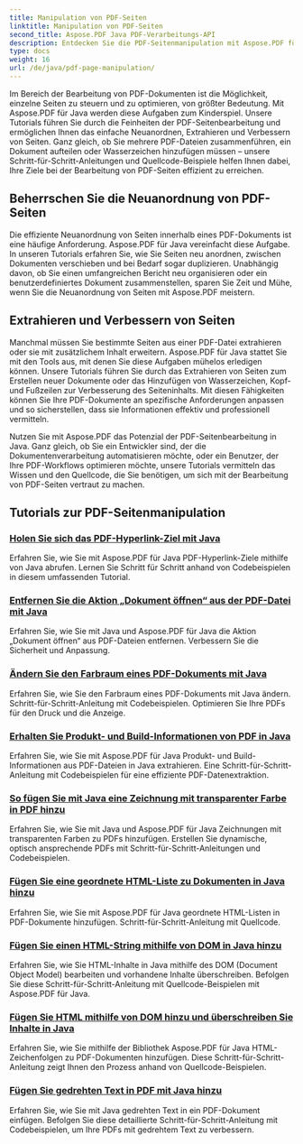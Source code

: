 ```yaml
---
title: Manipulation von PDF-Seiten
linktitle: Manipulation von PDF-Seiten
second_title: Aspose.PDF Java PDF-Verarbeitungs-API
description: Entdecken Sie die PDF-Seitenmanipulation mit Aspose.PDF für Java. Erfahren Sie, wie Sie PDF-Seiten mühelos neu anordnen, extrahieren und verbessern.
type: docs
weight: 16
url: /de/java/pdf-page-manipulation/
---
```


Im Bereich der Bearbeitung von PDF-Dokumenten ist die Möglichkeit, einzelne Seiten zu steuern und zu optimieren, von größter Bedeutung. Mit Aspose.PDF für Java werden diese Aufgaben zum Kinderspiel. Unsere Tutorials führen Sie durch die Feinheiten der PDF-Seitenbearbeitung und ermöglichen Ihnen das einfache Neuanordnen, Extrahieren und Verbessern von Seiten. Ganz gleich, ob Sie mehrere PDF-Dateien zusammenführen, ein Dokument aufteilen oder Wasserzeichen hinzufügen müssen – unsere Schritt-für-Schritt-Anleitungen und Quellcode-Beispiele helfen Ihnen dabei, Ihre Ziele bei der Bearbeitung von PDF-Seiten effizient zu erreichen.

## Beherrschen Sie die Neuanordnung von PDF-Seiten

Die effiziente Neuanordnung von Seiten innerhalb eines PDF-Dokuments ist eine häufige Anforderung. Aspose.PDF für Java vereinfacht diese Aufgabe. In unseren Tutorials erfahren Sie, wie Sie Seiten neu anordnen, zwischen Dokumenten verschieben und bei Bedarf sogar duplizieren. Unabhängig davon, ob Sie einen umfangreichen Bericht neu organisieren oder ein benutzerdefiniertes Dokument zusammenstellen, sparen Sie Zeit und Mühe, wenn Sie die Neuanordnung von Seiten mit Aspose.PDF meistern.

## Extrahieren und Verbessern von Seiten

Manchmal müssen Sie bestimmte Seiten aus einer PDF-Datei extrahieren oder sie mit zusätzlichem Inhalt erweitern. Aspose.PDF für Java stattet Sie mit den Tools aus, mit denen Sie diese Aufgaben mühelos erledigen können. Unsere Tutorials führen Sie durch das Extrahieren von Seiten zum Erstellen neuer Dokumente oder das Hinzufügen von Wasserzeichen, Kopf- und Fußzeilen zur Verbesserung des Seiteninhalts. Mit diesen Fähigkeiten können Sie Ihre PDF-Dokumente an spezifische Anforderungen anpassen und so sicherstellen, dass sie Informationen effektiv und professionell vermitteln.

Nutzen Sie mit Aspose.PDF das Potenzial der PDF-Seitenbearbeitung in Java. Ganz gleich, ob Sie ein Entwickler sind, der die Dokumentenverarbeitung automatisieren möchte, oder ein Benutzer, der Ihre PDF-Workflows optimieren möchte, unsere Tutorials vermitteln das Wissen und den Quellcode, die Sie benötigen, um sich mit der Bearbeitung von PDF-Seiten vertraut zu machen.

## Tutorials zur PDF-Seitenmanipulation
### [Holen Sie sich das PDF-Hyperlink-Ziel mit Java](./get-pdf-hyperlink-destination-using-java/)
Erfahren Sie, wie Sie mit Aspose.PDF für Java PDF-Hyperlink-Ziele mithilfe von Java abrufen. Lernen Sie Schritt für Schritt anhand von Codebeispielen in diesem umfassenden Tutorial.
### [Entfernen Sie die Aktion „Dokument öffnen“ aus der PDF-Datei mit Java](./remove-document-open-action-from-pdf-file-using-java/)
Erfahren Sie, wie Sie mit Java und Aspose.PDF für Java die Aktion „Dokument öffnen“ aus PDF-Dateien entfernen. Verbessern Sie die Sicherheit und Anpassung.
### [Ändern Sie den Farbraum eines PDF-Dokuments mit Java](./change-color-space-of-pdf-document-using-java/)
Erfahren Sie, wie Sie den Farbraum eines PDF-Dokuments mit Java ändern. Schritt-für-Schritt-Anleitung mit Codebeispielen. Optimieren Sie Ihre PDFs für den Druck und die Anzeige.
### [Erhalten Sie Produkt- und Build-Informationen von PDF in Java](./get-product-and-build-information-of-pdf-in-java/)
Erfahren Sie, wie Sie mit Aspose.PDF für Java Produkt- und Build-Informationen aus PDF-Dateien in Java extrahieren. Eine Schritt-für-Schritt-Anleitung mit Codebeispielen für eine effiziente PDF-Datenextraktion.
### [So fügen Sie mit Java eine Zeichnung mit transparenter Farbe in PDF hinzu](./how-to-add-drawing-with-transparent-color-in-pdf-using-java/)
Erfahren Sie, wie Sie mit Java und Aspose.PDF für Java Zeichnungen mit transparenten Farben zu PDFs hinzufügen. Erstellen Sie dynamische, optisch ansprechende PDFs mit Schritt-für-Schritt-Anleitungen und Codebeispielen.
### [Fügen Sie eine geordnete HTML-Liste zu Dokumenten in Java hinzu](./add-html-ordered-list-into-documents-in-java/)
Erfahren Sie, wie Sie mit Aspose.PDF für Java geordnete HTML-Listen in PDF-Dokumente hinzufügen. Schritt-für-Schritt-Anleitung mit Quellcode.
### [Fügen Sie einen HTML-String mithilfe von DOM in Java hinzu](./add-html-string-using-dom-in-java/)
Erfahren Sie, wie Sie HTML-Inhalte in Java mithilfe des DOM (Document Object Model) bearbeiten und vorhandene Inhalte überschreiben. Befolgen Sie diese Schritt-für-Schritt-Anleitung mit Quellcode-Beispielen mit Aspose.PDF für Java.
### [Fügen Sie HTML mithilfe von DOM hinzu und überschreiben Sie Inhalte in Java](./add-html-using-dom-and-overwrite-content-in-java/)
Erfahren Sie, wie Sie mithilfe der Bibliothek Aspose.PDF für Java HTML-Zeichenfolgen zu PDF-Dokumenten hinzufügen. Diese Schritt-für-Schritt-Anleitung zeigt Ihnen den Prozess anhand von Quellcode-Beispielen.
### [Fügen Sie gedrehten Text in PDF mit Java hinzu](./add-rotated-text-in-pdf-using-java/)
Erfahren Sie, wie Sie mit Java gedrehten Text in ein PDF-Dokument einfügen. Befolgen Sie diese detaillierte Schritt-für-Schritt-Anleitung mit Codebeispielen, um Ihre PDFs mit gedrehtem Text zu verbessern.